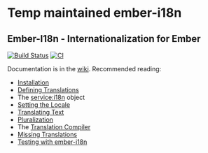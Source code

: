 # Temp maintained ember-i18n

## Ember-I18n - Internationalization for Ember

[![Build Status](https://travis-ci.org/postedin/ember-i18n.svg?branch=main)](https://travis-ci.org/postedin/ember-i18n)
[![CI](https://github.com/postedin/ember-i18n/actions/workflows/ci.yml/badge.svg)](https://github.com/postedin/ember-i18n/actions/workflows/ci.yml)

Documentation is in the [wiki](https://github.com/jamesarosen/ember-i18n/wiki). Recommended reading:

 * [Installation](https://github.com/jamesarosen/ember-i18n/wiki/Doc:-Installation)
 * [Defining Translations](https://github.com/jamesarosen/ember-i18n/wiki/Doc:-Defining-Translations)
 * The [service:i18n](https://github.com/jamesarosen/ember-i18n/wiki/Doc:-i18n-Service) object
 * [Setting the Locale](https://github.com/jamesarosen/ember-i18n/wiki/Doc:-Setting-the-Locale)
 * [Translating Text](https://github.com/jamesarosen/ember-i18n/wiki/Doc:-Translating-Text)
 * [Pluralization](https://github.com/jamesarosen/ember-i18n/wiki/Doc:-Pluralization)
 * The [Translation Compiler](https://github.com/jamesarosen/ember-i18n/wiki/Doc:-Translation-Compiler)
 * [Missing Translations](https://github.com/jamesarosen/ember-i18n/wiki/Doc:-Missing-Translations)
 * [Testing with ember-i18n](https://github.com/jamesarosen/ember-i18n/wiki/Doc:-Testing)
